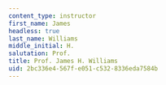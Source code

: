 ```yaml
---
content_type: instructor
first_name: James
headless: true
last_name: Williams
middle_initial: H.
salutation: Prof.
title: Prof. James H. Williams
uid: 2bc336e4-567f-e051-c532-8336eda7584b
---
```


